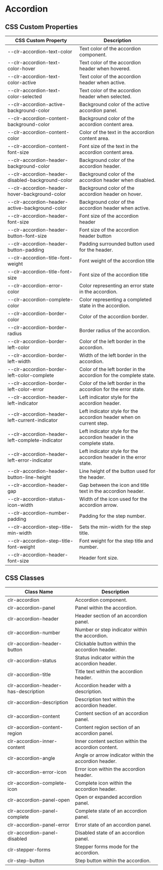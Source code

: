 # Accordion

## CSS Custom Properties

| CSS Custom Property                              | Description                                                          |
| ------------------------------------------------ | -------------------------------------------------------------------- |
| --clr-accordion-text-color                       | Text color of the accordion component.                               |
| --clr-accordion-text-color-hover                 | Text color of the accordion header when hovered.                     |
| --clr-accordion-text-color-active                | Text color of the accordion header when active.                      |
| --clr-accordion-text-color-selected              | Text color of the accordion header when selected.                    |
| --clr-accordion-active-background-color          | Background color of the active accordion panel.                      |
| --clr-accordion-content-background-color         | Background color of the accordion content area.                      |
| --clr-accordion-content-color                    | Color of the text in the accordion content area.                     |
| --clr-accordion-content-font-size                | Font size of the text in the accordion content area.                 |
| --clr-accordion-header-background-color          | Background color of the accordion header.                            |
| --clr-accordion-header-disabled-background-color | Background color of the accordion header when disabled.              |
| --clr-accordion-header-hover-background-color    | Background color of the accordion header on hover.                   |
| --clr-accordion-header-active-background-color   | Background color of the accordion header when active.                |
| --clr-accordion-header-font-size                 | Font size of the accordion header                                    |
| --clr-accordion-header-button-font-size          | Font size of the accordion header button                             |
| --clr-accordion-header-button-padding            | Padding surrounded button used for the header.                       |
| --clr-accordion-title-font-weight                | Font weight of the accordion title                                   |
| --clr-accordion-title-font-size                  | Font size of the accordion title                                     |
| --clr-accordion-error-color                      | Color representing an error state in the accordion.                  |
| --clr-accordion-complete-color                   | Color representing a completed state in the accordion.               |
| --clr-accordion-border-color                     | Color of the accordion border.                                       |
| --clr-accordion-border-radius                    | Border radius of the accordion.                                      |
| --clr-accordion-border-left-color                | Color of the left border in the accordion.                           |
| --clr-accordion-border-left-width                | Width of the left border in the accordion.                           |
| --clr-accordion-border-left-color-complete       | Color of the left border in the accordion for the complete state.    |
| --clr-accordion-border-left-color-error          | Color of the left border in the accordion for the error state.       |
| --clr-accordion-header-left-indicator            | Left indicator style for the accordion header.                       |
| --clr-accordion-header-left-current-indicator    | Left indicator style for the accordion header when on current step.  |
| --clr-accordion-header-left-complete-indicator   | Left indicator style for the accordion header in the complete state. |
| --clr-accordion-header-left-error-indicator      | Left indicator style for the accordion header in the error state.    |
| --clr-accordion-header-button-line-height        | Line height of the button used for the header.                       |
| --clr-accordion-header-gap                       | Gap between the icon and title text in the accordion header.         |
| --clr-accordion-status-icon-width                | Width of the icon used for the accordion arrow.                      |
| --clr-accordion-number-padding                   | Padding for the step number.                                         |
| --clr-accordion-step-title-min-width             | Sets the min-width for the step title.                               |
| --clr-accordion-step-title-font-weight           | Font weight for the step title and number.                           |
| --clr-accordion-header-font-size                 | Header font size.                                                    |

## CSS Classes

| Class Name                           | Description                                           |
| ------------------------------------ | ----------------------------------------------------- |
| clr-accordion                        | Accordion component.                                  |
| clr-accordion-panel                  | Panel within the accordion.                           |
| clr-accordion-header                 | Header section of an accordion panel.                 |
| clr-accordion-number                 | Number or step indicator within the accordion.        |
| clr-accordion-header-button          | Clickable button within the accordion header.         |
| clr-accordion-status                 | Status indicator within the accordion header.         |
| clr-accordion-title                  | Title text within the accordion header.               |
| clr-accordion-header-has-description | Accordion header with a description.                  |
| clr-accordion-description            | Description text within the accordion header.         |
| clr-accordion-content                | Content section of an accordion panel.                |
| clr-accordion-content-region         | Content region section of an accordion panel.         |
| clr-accordion-inner-content          | Inner content section within the accordion content.   |
| clr-accordion-angle                  | Angle or arrow indicator within the accordion header. |
| clr-accordion-error-icon             | Error icon within the accordion header.               |
| clr-accordion-complete-icon          | Complete icon within the accordion header.            |
| clr-accordion-panel-open             | Open or expanded accordion panel.                     |
| clr-accordion-panel-complete         | Complete state of an accordion panel.                 |
| clr-accordion-panel-error            | Error state of an accordion panel.                    |
| clr-accordion-panel-disabled         | Disabled state of an accordion panel.                 |
| clr-stepper-forms                    | Stepper forms mode for the accordion.                 |
| clr-step-button                      | Step button within the accordion.                     |
